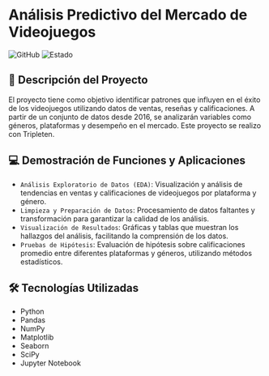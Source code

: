 # Análisis Predictivo del Mercado de Videojuegos
![GitHub](https://img.shields.io/badge/GitHub-Repository-lightgrey)
![Estado](https://img.shields.io/badge/Estado-Terminado-brightgreen)

## 📖 Descripción del Proyecto
El proyecto tiene como objetivo identificar patrones que influyen en el éxito de los videojuegos utilizando datos de ventas, reseñas y calificaciones. A partir de un conjunto de datos desde 2016, se analizarán variables como géneros, plataformas y desempeño en el mercado. Este proyecto se realizo con Tripleten.

## 💻 Demostración de Funciones y Aplicaciones
- `Análisis Exploratorio de Datos (EDA)`: Visualización y análisis de tendencias en ventas y calificaciones de videojuegos por plataforma y género.
- `Limpieza y Preparación de Datos`: Procesamiento de datos faltantes y transformación para garantizar la calidad de los análisis.
- `Visualización de Resultados`: Gráficas y tablas que muestran los hallazgos del análisis, facilitando la comprensión de los datos.
- `Pruebas de Hipótesis`: Evaluación de hipótesis sobre calificaciones promedio entre diferentes plataformas y géneros, utilizando métodos estadísticos.

## 🛠 Tecnologías Utilizadas
- Python
- Pandas
- NumPy
- Matplotlib
- Seaborn
- SciPy
- Jupyter Notebook
